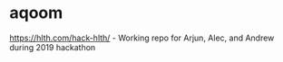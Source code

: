 # aqoom
https://hlth.com/hack-hlth/ - Working repo for Arjun, Alec, and Andrew during 2019 hackathon 
